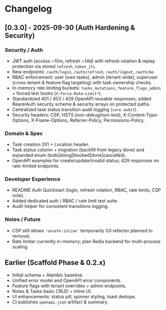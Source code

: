 # Changelog

## [0.3.0] - 2025-09-30 (Auth Hardening & Security)
### Security / Auth
- JWT auth (access ~10m, refresh ~14d) with refresh rotation & replay protection via stored `refresh_token_jti`.
- New endpoints: `/auth/login`, `/auth/refresh`, `/auth/logout`, `/auth/me`.
- RBAC enforcement: user (own tasks), admin (tenant-wide), superuser (cross-tenant & feature flag targeting) with task ownership checks.
- In-memory rate limiting buckets: `tasks_mutations`, `feature_flags_admin` + forced test hooks (`X-Force-Rate-Limit*`).
- Standardized 401 / 403 / 429 OpenAPI reusable responses; added BearerAuth security scheme & security arrays on protected paths.
- Centralized task status transition audit logging (`core.audit`).
- Security headers: CSP, HSTS (non-debug/non-test), X-Content-Type-Options, X-Frame-Options, Referrer-Policy, Permissions-Policy.

### Domain & Spec
- Task creation 201 + Location header.
- Task.status column + migration (backfill from legacy done) and expanded enum (todo|doing|blocked|done|cancelled).
- OpenAPI examples for create/update/invalid status; 429 responses on rate-limited endpoints.

### Developer Experience
- README Auth Quickstart (login, refresh rotation, RBAC, rate limits, CSP note).
- Added dedicated auth / RBAC / rate limit test suite.
- Audit helper for consistent transitions logging.

### Notes / Future
- CSP still allows `'unsafe-inline'` temporarily (UI refactor planned to remove).
- Rate limiter currently in-memory; plan Redis backend for multi-process scaling.

## Earlier (Scaffold Phase & 0.2.x)
- Initial schema + Alembic baseline.
- Unified error model and OpenAPI error components.
- Feature flags with tenant overrides + admin endpoints.
- Notes & Tasks basic CRUD + inline UI.
- UI enhancements: status pill, spinner styling, toast dedupe.
- CI publishes `openapi.json` artifact & summary.
